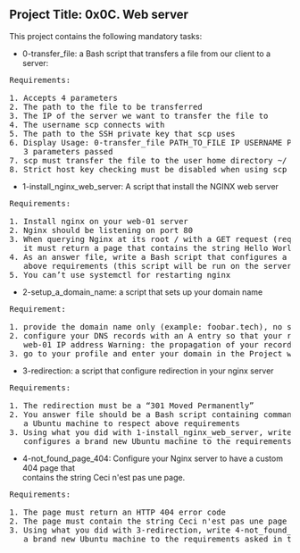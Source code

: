 ## Project Title: 0x0C. Web server

This project contains the following mandatory tasks:

* 0-transfer_file: a Bash script that transfers a file from our client to a server:
<pre>
Requirements:

1. Accepts 4 parameters
2. The path to the file to be transferred
3. The IP of the server we want to transfer the file to
4. The username scp connects with
5. The path to the SSH private key that scp uses
6. Display Usage: 0-transfer_file PATH_TO_FILE IP USERNAME PATH_TO_SSH_KEY if less than<br>&nbsp;&nbsp;&nbsp;3 parameters passed
7. scp must transfer the file to the user home directory ~/
8. Strict host key checking must be disabled when using scp
</pre>

* 1-install_nginx_web_server: A script that install the NGINX web server
<pre>
Requirements:

1. Install nginx on your web-01 server
2. Nginx should be listening on port 80
3. When querying Nginx at its root / with a GET request (requesting a page) using curl,<br>&nbsp;&nbsp;&nbsp;it must return a page that contains the string Hello World!
4. As an answer file, write a Bash script that configures a new Ubuntu machine to respect<br>&nbsp;&nbsp;&nbsp;above requirements (this script will be run on the server itself)
5. You can’t use systemctl for restarting nginx
</pre>

* 2-setup_a_domain_name: a script that sets up your domain name
<pre>
Requirement:

1. provide the domain name only (example: foobar.tech), no subdomain (example: www.foobar.tech)
2. configure your DNS records with an A entry so that your root domain points to your<br>&nbsp;&nbsp;&nbsp;web-01 IP address Warning: the propagation of your records can take time (~1-2 hours)
3. go to your profile and enter your domain in the Project website url field
</pre>

* 3-redirection: a script that configure redirection in your nginx server
<pre>
Requirements:

1. The redirection must be a “301 Moved Permanently”
2. You answer file should be a Bash script containing commands to automatically configure<br>&nbsp;&nbsp;&nbsp;a Ubuntu machine to respect above requirements
3. Using what you did with 1-install_nginx_web_server, write 3-redirection so that it<br>&nbsp;&nbsp;&nbsp;configures a brand new Ubuntu machine to the requirements asked in this task
</pre>

* 4-not_found_page_404: Configure your Nginx server to have a custom 404 page that<br>contains the string Ceci n'est pas une page.
<pre>
Requirements:

1. The page must return an HTTP 404 error code
2. The page must contain the string Ceci n'est pas une page
3. Using what you did with 3-redirection, write 4-not_found_page_404 so that it configures<br>&nbsp;&nbsp;&nbsp;a brand new Ubuntu machine to the requirements asked in this task
</pre>
